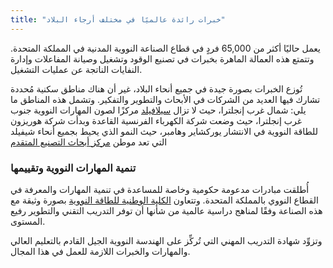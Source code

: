 ```yaml
---
title: "خبرات رائدة عالميًا في مختلف أرجاء البلاد"
---
```

يعمل حاليًا أكثر من 65,000 فردٍ في قطاع الصناعة النووية المدنية في المملكة المتحدة. وتتمتع هذه العمالة الماهرة بخبرات في تصنيع الوقود وتشغيل وصيانة المفاعلات وإدارة النفايات الناتجة عن عمليات التشغيل.

تُوزع الخبرات بصورة جيدة في جميع أنحاء البلاد، غير أن هناك مناطق سكنية مُحددة تشارك فيها العديد من الشركات في الأبحاث والتطوير والتفكير. وتشمل هذه المناطق ما يلي:
شمال غرب إنجلترا، حيث لا تزال [سيلافيلد](http://www.sellafieldsites.com/) مركزًا لصون المهارات النووية
جنوب غرب إنجلترا، حيث وضعت شركة الكهرباء الفرنسية القاعدة وبدأت شركة هوريزون للطاقة النووية في الانتشار
يوركشاير وهامبر، حيث النمو الذي يحيط بجميع أنحاء شيفيلد التي تعد موطن [مركز أبحاث التصنيع المتقدم](http://www.amrc.co.uk/)


### تنمية المهارات النووية وتقييمها

أُطلقت مبادرات مدعومة حكومية وخاصة للمساعدة في تنمية المهارات والمعرفة في القطاع النووي بالمملكة المتحدة. وتتعاون [الكلية الوطنية للطاقة النووية](https://www.nsan.co.uk/news/national-nuclear-college) بصورة وثيقة مع هذه الصناعة وفقًا لمناهج دراسية عالمية من شأنها أن توفر التدريب التقني والتطوير رفيع المستوى.

وتزوِّد شهادة التدريب المهني التي تُركِّز على الهندسة النووية الجيل القادم بالتعليم العالي والمهارات والخبرات اللازمة للعمل في هذا المجال.


